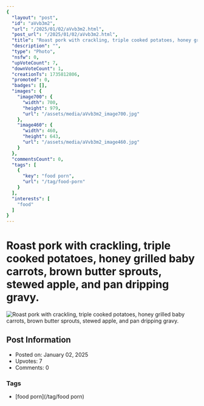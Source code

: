 ```yaml
---
{
  "layout": "post",
  "id": "aVvb3m2",
  "url": "/2025/01/02/aVvb3m2.html",
  "post_url": "/2025/01/02/aVvb3m2.html",
  "title": "Roast pork with crackling, triple cooked potatoes, honey grilled baby carrots, brown butter sprouts, stewed apple, and pan dripping gravy.",
  "description": "",
  "type": "Photo",
  "nsfw": 0,
  "upVoteCount": 7,
  "downVoteCount": 1,
  "creationTs": 1735812806,
  "promoted": 0,
  "badges": [],
  "images": {
    "image700": {
      "width": 700,
      "height": 979,
      "url": "/assets/media/aVvb3m2_image700.jpg"
    },
    "image460": {
      "width": 460,
      "height": 643,
      "url": "/assets/media/aVvb3m2_image460.jpg"
    }
  },
  "commentsCount": 0,
  "tags": [
    {
      "key": "food porn",
      "url": "/tag/food-porn"
    }
  ],
  "interests": [
    "food"
  ]
}
---
```


# Roast pork with crackling, triple cooked potatoes, honey grilled baby carrots, brown butter sprouts, stewed apple, and pan dripping gravy.

![Roast pork with crackling, triple cooked potatoes, honey grilled baby carrots, brown butter sprouts, stewed apple, and pan dripping gravy.](/assets/media/aVvb3m2_image700.jpg)

## Post Information

- Posted on: January 02, 2025
- Upvotes: 7
- Comments: 0

### Tags

- [food porn](/tag/food porn)
